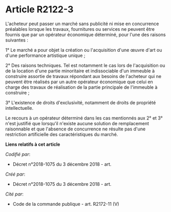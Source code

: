 # Article R2122-3

L'acheteur peut passer un marché sans publicité ni mise en concurrence préalables lorsque les travaux, fournitures ou
services ne peuvent être fournis que par un opérateur économique déterminé, pour l'une des raisons suivantes :

1° Le marché a pour objet la création ou l'acquisition d'une œuvre d'art ou d'une performance artistique unique ;

2° Des raisons techniques. Tel est notamment le cas lors de l'acquisition ou de la location d'une partie minoritaire et
indissociable d'un immeuble à construire assortie de travaux répondant aux besoins de l'acheteur qui ne peuvent être réalisés
par un autre opérateur économique que celui en charge des travaux de réalisation de la partie principale de l'immeuble à
construire ;

3° L'existence de droits d'exclusivité, notamment de droits de propriété intellectuelle.

Le recours à un opérateur déterminé dans les cas mentionnés aux 2° et 3° n'est justifié que lorsqu'il n'existe aucune
solution de remplacement raisonnable et que l'absence de concurrence ne résulte pas d'une restriction artificielle des
caractéristiques du marché.

**Liens relatifs à cet article**

_Codifié par_:

  - Décret n°2018-1075 du 3 décembre 2018 - art.

_Créé par_:

  - Décret n°2018-1075 du 3 décembre 2018 - art.

_Cité par_:

  - Code de la commande publique - art. R2172-11 (V)
